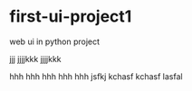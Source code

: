 # first-ui-project1
web ui in python project
 
 
 
 
 
jjj
jjjjkkk
jjjjkkk


hhh
hhh
hhh
hhh
hhh
jsfkj
kchasf
kchasf
lasfal

